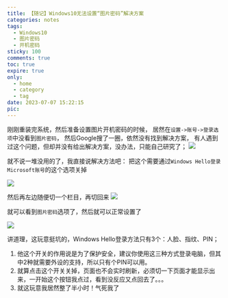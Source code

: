 ```yaml
---
title: 【随记】Windows10无法设置“图片密码”解决方案
categories: notes
tags:
  - Windows10 
  - 图片密码 
  - 开机密码
sticky: 100
comments: true
toc: true
expire: true
only:
  - home
  - category
  - tag
date: 2023-07-07 15:22:15
pic:
---
```


刚刚重装完系统，然后准备设置图片开机密码的时候，
居然在`设置->账号->登录选项`中没看到`图片密码`，
然后Google搜了一圈，依然没有找到解决方案，
有人遇到过这个问题，但却并没有给出解决方案，没办法，只能自己研究了；
![](https://tva1.sinaimg.cn/large/005PVVAugy1gy5280loqtj30xg0pzk15.jpg)

就不说一堆没用的了，我直接说解决方法吧：
把这个需要通过`Windows Hello登录Microsoft账号`的这个选项关掉

![](https://tva1.sinaimg.cn/large/005PVVAugy1gy528kl384j30fm062q3q.jpg)

然后再左边随便切一个栏目，再切回来
![](https://tva1.sinaimg.cn/large/005PVVAugy1gy5293a8gwj308x0hz0vf.jpg)

就可以看到`图片密码`选项了，然后就可以正常设置了

![](https://tva1.sinaimg.cn/large/005PVVAugy1gy529ezfklj30xf0puth2.jpg)


讲道理，这玩意挺坑的，Windows Hello登录方法只有3个：人脸、指纹、PIN；
1. 他这个开关的作用说是为了保护安全，建议你使用这三种方式登录电脑，但其中2种就需要外设的支持，所以只有个PIN可以用。
2. 就算点击这个开关关掉，页面也不会实时刷新，必须切一下页面才能显示出来，一开始这个按钮我点过，看到没反应又点回去了。。。
3. 就这玩意我居然整了半小时！气死我了